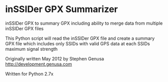 inSSIDer GPX Summarizer
=======================

inSSIDer GPX to summary GPX including ability to merge
  data from multiple inSSIDer GPX files

This Python script will read the inSSIDer GPX file and create a summary GPX file which includes only SSIDs with valid GPS data at each SSIDs maximum signal strength

Originally written May 2012 by Stephen Genusa http://development.genusa.com

Written for Python 2.7x

